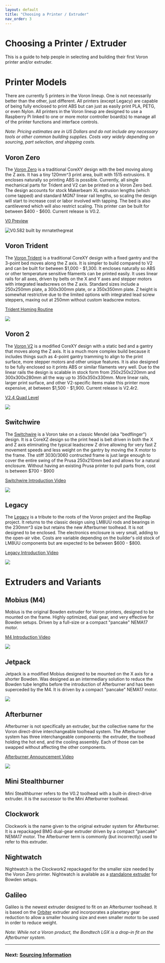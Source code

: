 ```yaml
---
layout: default
title: "Choosing a Printer / Extruder"
nav_order: 3
---
```


# Choosing a Printer / Extruder 

This is a guide to help people in selecting and building their first Voron printer and/or extruder.

# Printer Models

There are currently 5 printers in the Voron lineup.  One is not necessarily better than the other, just different.  All printers (except Legacy) are capable of being fully enclosed to print ABS but can just as easily print PLA, PETG, or even Nylon.  All printers in the Voron lineup are designed to use a Raspberry Pi linked to one or more motor controller board(s) to manage all of the printer functions and interface controls.

_Note: Pricing estimates are in US Dollars and do not include any necessary tools or other common building supplies. Costs vary widely depending on sourcing, part selection, and shipping costs._

## Voron Zero

The [Voron Zero](https://vorondesign.com/voron0) is a traditional CoreXY design with the bed moving along the Z axis. It has a tiny 120mm^3 print area, built with 1515 extrusions. It encloses naturally so printing ABS is possible. Currently, all single mechanical parts for Trident and V2 can be printed on a Voron Zero bed. The design accounts for stock Makerbeam XL extrusion lengths (which come tapped) and standard MGN7 linear rail lengths, so scaling the design will start to increase cost or labor involved with tapping. The bed is also cantilevered which will also restrict scaling. This printer can be built for between \$400 - \$600. Current release is V0.2.

[V0 Preview](https://www.youtube.com/watch?v=KR9YlTzWzQQ)

![V0.582 built by mrnatethegreat](./images/Voron0.jpg)

## Voron Trident

The [Voron Trident](https://vorondesign.com/voron_trident) is a traditional CoreXY design with a fixed gantry and the 3-point bed moves along the Z axis. It is simpler to build compared to V2 and can be built for between \$1,000 - \$1,300. It encloses naturally so ABS or other temperature sensitive filaments can be printed easily. It uses linear rails for all axes, driven by belts on the X and Y axes and stepper motors with integrated leadscrews on the Z axis.  Standard sizes include a 250x250mm plate, a 300x300mm plate, or a 350x350mm plate. Z height is somewhat restrictive due to the limited options with integrated lead screw steppers, maxing out at 250mm without custom leadscrew motors. 

[Trident Homing Routine](https://www.youtube.com/watch?v=iwKfW8ggwE8)

![](./images/VoronTrident.jpg)

## Voron 2

The [Voron V2](https://vorondesign.com/voron2.4) is a modified CoreXY design with a static bed and a gantry that moves along the Z axis. It is a much more complex build because it includes things such as 4-point gantry tramming to align to the print surface, more stepper motors and other unique features. It is also designed to be fully enclosed so it prints ABS or similar filaments very well. Due to the linear rails the design is scalable in stock form from 250x250x220mm and 300x300x280mm all the way up to 350x350x330mm. More linear rails, larger print surface, and other V2-specific items make this printer more expensive, at between \$1,500 - \$1,900. Current release is V2.4r2.

[V2.4 Quad Level](https://www.youtube.com/watch?v=xfsnEO2VtwM)

![](./images/Voron2.jpg)

## Switchwire

The [Switchwire](https://vorondesign.com/voron_switchwire) is a Voron take on a classic Mendel (aka "bedflinger") design. It is a CoreXZ design so the print head is belt driven in both the X and Z axis eliminating the typical leadscrew Z drive allowing for very fast Z movement speeds and less weight on the gantry by moving the X motor to the frame. The stiff 3030/3060 contructed frame is just large enough to cover the entire swing of the Prusa 250x210mm bed and allows for a natural enclosure.  Without having an existing Prusa printer to pull parts from, cost is between \$700 - \$900

[Switchwire Introduction Video](https://www.youtube.com/watch?v=jwPLl1v5ae4)

![](./images/VoronSW.jpg)

## Legacy

The [Legacy](https://vorondesign.com/voron_legacy) is a tribute to the roots of the Voron project and the RepRap project. It returns to the classic design using LM8UU rods and bearings in the 230mm^3 size but retains the new Afterburner toolhead.  It is not designed to be enclosed. The electronics enclosure is very small, adding to the open-air vibe. Costs are variable depending on the builder's old stock of LM8UU components but are expected to be between \$600 - \$800.

[Legacy Introduction Video](https://www.youtube.com/watch?v=NZqvRLa8ShE)

![](./images/VoronLegacy.jpg)

# Extruders and Variants

## Mobius (M4)

Mobius is the original Bowden extruder for Voron printers, designed to be mounted on the frame.  Highly optimized, dual gear, and very effective for Bowden setups.  Driven by a full-size or a compact "pancake" NEMA17 motor.

[M4 Introduction Video](https://www.youtube.com/watch?v=H2RBZYDZgTQ)

![](./images/M4.jpg)

## Jetpack

Jetpack is a modified Mobius designed to be mounted on the X axis for a shorter Bowden.  Was designed as an intermediary solution to reduce the Bowden tube lengths before the introduction of Afterburner and has been superceded by the M4.  It is driven by a compact "pancake" NEMA17 motor.

![](./images/jetpack.jpg)

## Afterburner

Afterburner is not specifically an extruder, but the collective name for the Voron direct-drive interchangeable toolhead system.  The Afterburner system has three interchangeable components: the extruder, the toolhead holding the hot end, and the cooling assembly.  Each of those can be swapped without affecting the other components.

[Afterburner Announcement Video](https://www.youtube.com/watch?v=lmJkIXW5tXc)

![](./images/afterburner.jpg)

## Mini Stealthburner

Mini Stealthburner refers to the V0.2 toolhead with a built-in direct-drive extruder. it is the successor to the Mini Afterburner toolhead.

## Clockwork

Clockwork is the name given to the original extruder system for Afterburner.  It is a repackaged BMG dual-gear extruder driven by a compact "pancake" NEMA17 motor.  The Afterburner term is commonly (but incorrectly) used to refer to this extruder.

## Nightwatch

Nightwatch is the Clockwork2 repackaged for the smaller size needed by the Voron Zero printer. Nightwatch is available as a [standalone extruder](https://github.com/VoronDesign/Pocket-Watch/) for Bowden setups.

## Galileo

Galileo is the newest extruder designed to fit on an Afterburner toolhead.  It is based on the [Orbiter](https://www.thingiverse.com/thing:4223085) extruder and incorporates a planetary gear reduction to allow a smaller housing size and even smaller motor to be used in order to reduce weight.

_Note: While not a Voron product, the Bondtech LGX is a drop-in fit on the Afterburner system._

---

### Next: [Sourcing Information](./sourcing.md)
